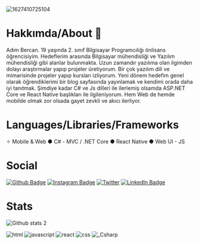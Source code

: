 ![1627410725104](https://user-images.githubusercontent.com/69484325/194364451-7f5c3d11-5781-42cc-b820-79dbbc7d9f48.jpg)

# Hakkımda/About 👋

Adım Bercan. 19 yaşında 2. sınıf Bilgisayar Programcılığı önlisans öğrencisiyim. Hedeflerim arasında Bilgisayar mühendisliği ve Yazılım mühendisliği gibi alanlar bulunmakta. Uzun zamandır yazılıma olan ilgimden dolayı araştırmalar yapıp projeler üretiyorum. Bir çok yazılım dili ve mimarisinde projeler yapıp kursları izliyorum. Yeni dönem hedefim genel olarak öğrendiklerimi bir blog sayfasında yayınlamak ve kendimi orada daha iyi tanıtmak. Şimdiye kadar C# ve Js dilleri ile ilerlemiş olsamda ASP.NET Core ve React Native başlıkları ile ilgileniyorum. Hem Web de hemde mobilde olmak zor olsada gayet zevkli ve akıcı ilerliyor.

# Languages/Libraries/Frameworks 

✧ Mobile & Web ● C# - MVC / .NET Core ● React Native ● Web UI - JS



# Social

[![Github Badge](https://img.shields.io/badge/-Github-000?style=flat-quare&labelColor=000&logo=Github&logoColor=white&link=link)](https://github.com/Bercanca4) 
[![Instagram Badge](https://img.shields.io/badge/-Instagram-C13584?style=flat-quare&labelColor=C13584&logo=instagram&logoColor=white&link=link)](https://www.instagram.com/its.beco/) 
[![Twitter](https://img.shields.io/twitter/url/https/twitter.com/becografi.svg?style=social&label=Follow%20%40becografi)](https://twitter.com/becografi)
[![LinkedIn Badge](https://img.shields.io/badge/LinkedIn-0077B5?style=for-the-badge&logo=linkedin&logoColor=white&link=link)]([https://github.com/Bercanca4](https://www.linkedin.com/in/bercan-%C3%A7al%C4%B1-a7490b218/))

# Stats

![Github stats 2](https://github-readme-stats.vercel.app/api?username=bercanca4&show_icons=true&theme=radical)


![html](https://user-images.githubusercontent.com/69484325/194446197-00414921-8728-4325-9d42-ac40adb520c2.png)
![javascript](https://user-images.githubusercontent.com/69484325/194446203-c7a9de78-83bb-4dfd-b149-3bb860cf41e0.png)
![react](https://user-images.githubusercontent.com/69484325/194446210-585ed69c-bb8d-4dd8-88bb-4c5643e140f6.png)
![css](https://user-images.githubusercontent.com/69484325/194446217-5be2093f-5ec1-4a6b-897c-51e25a7ec275.png)
![_Csharp](https://user-images.githubusercontent.com/69484325/194446243-25cc0c28-6754-44e8-aaaa-ba4aea56fe87.png)
